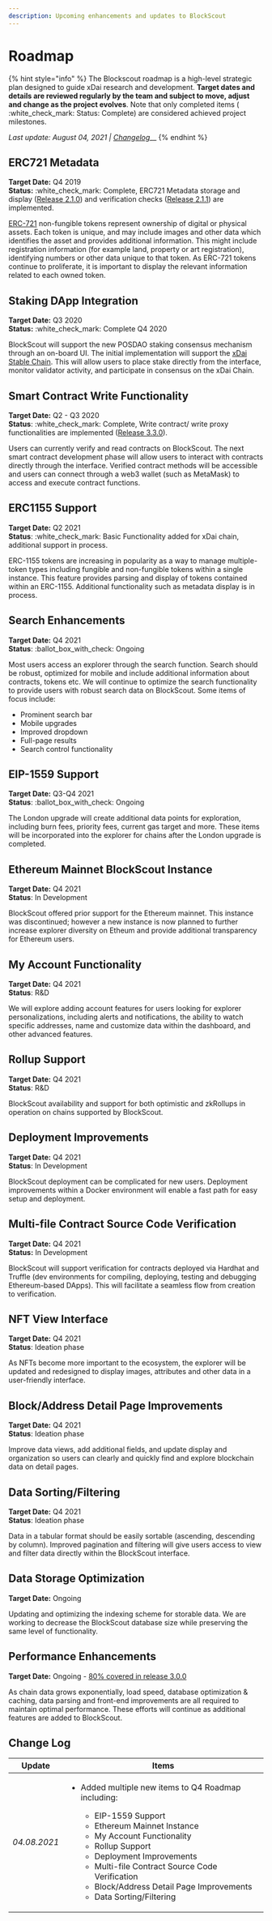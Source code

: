 ```yaml
---
description: Upcoming enhancements and updates to BlockScout
---
```


# Roadmap

{% hint style="info" %}
The Blockscout roadmap is a high-level strategic plan designed to guide xDai research and development. **Target dates and details are reviewed regularly by the team and subject to move, adjust and change as the project evolves**. Note that only completed items ( :white\_check\_mark: Status: Complete) are considered achieved project milestones.

_Last update: August 04, 2021 |_ [_Changelog_](roadmap.md#change-log)__
{% endhint %}

## ERC721 Metadata

**Target Date:** Q4 2019\
**Status:** :white\_check\_mark: Complete, ERC721 Metadata storage and display ([Release 2.1.0](https://forum.poa.network/t/blockscout-2-1-0-release/3128)) and verification checks ([Release 2.1.1](https://forum.poa.network/t/blockscout-2-1-1-release/3172)) are implemented.

[ERC-721](https://github.com/ethereum/EIPs/blob/master/EIPS/eip-721.md) non-fungible tokens represent ownership of digital or physical assets. Each token is unique, and may include images and other data which identifies the asset and provides additional information. This might include registration information (for example land, property or art registration), identifying numbers or other data unique to that token. As ERC-721 tokens continue to proliferate, it is important to display the relevant information related to each owned token.&#x20;

## Staking DApp Integration

**Target Date:** Q3 2020\
**Status:** :white\_check\_mark: Complete Q4 2020

BlockScout will support the new POSDAO staking consensus mechanism through an on-board UI. The initial implementation will support the [xDai Stable Chain](https://xdaichain.com). This will allow users to place stake directly from the interface, monitor validator activity, and participate in consensus on the xDai Chain.

## Smart Contract Write Functionality

**Target Date:** Q2 - Q3 2020\
**Status**: :white\_check\_mark: Complete, Write contract/ write proxy functionalities are implemented ([Release 3.3.0](https://forum.poa.network/t/blockscout-v3-3-0-beta/3558)).

Users can currently verify and read contracts on BlockScout. The next smart contract development phase will allow users to interact with contracts directly through the interface.  Verified contract methods will be accessible and users can connect through a web3 wallet (such as MetaMask) to access and execute contract functions.

## ERC1155 Support

**Target Date:** Q2 2021\
**Status**: :white\_check\_mark: Basic Functionality added for xDai chain, additional support in process.

ERC-1155 tokens are increasing in popularity as a way to manage multiple-token types including fungible and non-fungible tokens within a single instance. This feature provides parsing and display of tokens contained within an ERC-1155. Additional functionality such as metadata display is in process.

## Search Enhancements

**Target Date:** Q4 2021\
**Status**:  :ballot\_box\_with\_check: Ongoing

Most users access an explorer through the search function. Search should be robust, optimized for mobile and include additional information about contracts, tokens etc. We will continue to optimize the search functionality to provide users with robust search data on BlockScout. Some items of focus include:

* Prominent search bar
* Mobile upgrades
* Improved dropdown
* Full-page results
* Search control functionality

## EIP-1559 Support

**Target Date:** Q3-Q4 2021\
**Status**:  :ballot\_box\_with\_check: Ongoing

The London upgrade will create additional data points for exploration, including burn fees, priority fees, current gas target and more. These items will be incorporated into the explorer for chains after the London upgrade is completed.

## Ethereum Mainnet BlockScout Instance

**Target Date:** Q4 2021\
**Status**: In Development

BlockScout offered prior support for the Ethereum mainnet. This instance was discontinued;  however a new instance is now planned to further increase explorer diversity on Etheum and provide additional transparency for Ethereum users.

## My Account Functionality

**Target Date:** Q4 2021\
**Status**: R\&D

We will explore adding account features for users looking for explorer personalizations, including alerts and notifications, the ability to watch specific addresses, name and customize data within the dashboard, and other advanced features.

## Rollup Support

**Target Date:** Q4 2021\
**Status**: R\&D

BlockScout availability and support for both optimistic and zkRollups in operation on chains supported by BlockScout.

## Deployment Improvements

**Target Date:** Q4 2021\
**Status**: In Development

BlockScout deployment can be complicated for new users. Deployment improvements within a Docker environment will enable a fast path for easy setup and deployment.

## Multi-file Contract Source Code Verification

**Target Date:** Q4 2021\
**Status:**  In Development

BlockScout will support verification for contracts deployed via Hardhat and Truffle (dev environments for compiling, deploying, testing and debugging Ethereum-based DApps). This will facilitate a seamless flow from creation to verification.

## NFT View Interface

**Target Date:** Q4 2021\
**Status**: Ideation phase

As NFTs become more important to the ecosystem, the explorer will be updated and redesigned to display images, attributes and other data in a user-friendly interface.

## Block/Address Detail Page Improvements

**Target Date:** Q4 2021\
**Status**: Ideation phase

Improve data views, add additional fields, and update display and organization so users can clearly and quickly find and explore blockchain data on detail pages.

## Data Sorting/Filtering

**Target Date:** Q4 2021\
**Status**:  Ideation phase

Data in a tabular format should be easily sortable (ascending, descending by column). Improved pagination and filtering will give users access to view and filter data directly within the BlockScout interface.

## Data Storage Optimization

**Target Date:** Ongoing

Updating and optimizing the indexing scheme for storable data. We are working to decrease the BlockScout database size while preserving the same level of functionality.

## Performance Enhancements

**Target Date:** Ongoing - [80% covered in release 3.0.0](https://forum.poa.network/t/blockscout-v3-0-0-beta-block-hash-indexing-approach/3250)

As chain data grows exponentially, load speed, database optimization & caching, data parsing and front-end improvements are all required to maintain optimal performance. These efforts will continue as additional features are added to BlockScout.

## Change Log

| Update       | Items                                                                                                                                                                                                                                                                                                                                                                            |
| ------------ | -------------------------------------------------------------------------------------------------------------------------------------------------------------------------------------------------------------------------------------------------------------------------------------------------------------------------------------------------------------------------------- |
| _04.08.2021_ | <p></p><ul><li><p>Added multiple new items to Q4 Roadmap including:</p><ul><li>EIP-1559 Support</li><li>Ethereum Mainnet Instance</li><li>My Account Functionality</li><li>Rollup Support</li><li>Deployment Improvements</li><li>Multi-file Contract Source Code Verification</li><li>Block/Address Detail Page Improvements</li><li>Data Sorting/Filtering</li></ul></li></ul> |
